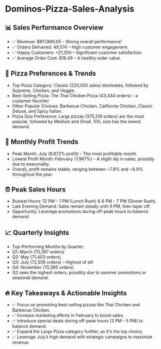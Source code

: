 # Dominos-Pizza-Sales-Analysis

## 📊 Sales Performance Overview
* ✅ Revenue: $817,860.05 – Strong overall performance!
* ✅ Orders Delivered: 49,574 – High customer engagement.
* ✅ Happy Customers: +21,350 – Significant customer satisfaction.
* ✅ Average Order Cost: $16.49 – A healthy order value.

## 🍕 Pizza Preferences & Trends
* Top Pizza Category: Classic (220,053 sales) dominates, followed by Supreme, Chicken, and Veggie.
* Best-Selling Pizza: The Thai Chicken Pizza (43,434 orders) – a customer favorite!
* Other Popular Choices: Barbecue Chicken, California Chicken, Classic Deluxe, and Spicy Italian.
* Pizza Size Preference: Large pizzas (375,319 orders) are the most popular, followed by Medium and Small. XXL size has the lowest demand.

## 📅 Monthly Profit Trends
* Peak Month: July (8.872% profit) – The most profitable month.
* Lowest Profit Month: February (7.967%) – A slight dip in sales, possibly due to seasonality.
* Overall, profit remains stable, ranging between ~7.8% and ~8.9% throughout the year.

## ⏰ Peak Sales Hours
* Busiest Hours: 12 PM – 1 PM (Lunch Rush) & 6 PM – 7 PM (Dinner Rush).
* Late Evening Demand: Sales remain steady until 9 PM, then taper off.
* Opportunity: Leverage promotions during off-peak hours to balance demand.

## 📈 Quarterly Insights
* Top-Performing Months by Quarter:
* Q1: March (70,397 orders)
* Q2: May (71,403 orders)
* Q3: July (72,558 orders) – Highest of all!
* Q4: November (70,395 orders)
* Q3 sees the highest orders, possibly due to summer promotions or seasonal demand.

## 🔥 Key Takeaways & Actionable Insights
* ✅ Focus on promoting best-selling pizzas like Thai Chicken and Barbecue Chicken.
* ✅ Increase marketing efforts in February to boost sales.
* ✅ Introduce special deals during off-peak hours (3 PM - 5 PM) to balance demand.
* ✅ Expand the Large Pizza category further, as it's the top choice.
* ✅ Leverage July’s high demand with strategic campaigns to maximize revenue.


